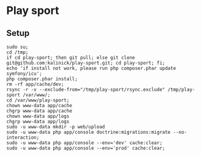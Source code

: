 # Play sport

## Setup

    sudo su;
    cd /tmp;
    if cd play-sport; then git pull; else git clone git@github.com:kalinick/play-sport.git; cd play-sport; fi;
    echo 'if install not work, please run php composer.phar update symfony/icu';
    php composer.phar install;
    rm -rf app/cache/dev;
    rsync -r -v --exclude-from="/tmp/play-sport/rsync.exclude" /tmp/play-sport /var/www/;
    cd /var/www/play-sport;
    chown www-data app/cache
    chgrp www-data app/cache
    chown www-data app/logs
    chgrp www-data app/logs
    sudo -u www-data mkdir -p web/upload
    sudo -u www-data php app/console doctrine:migrations:migrate --no-interaction;
    sudo -u www-data php app/console --env='dev' cache:clear;
    sudo -u www-data php app/console --env='prod' cache:clear;
